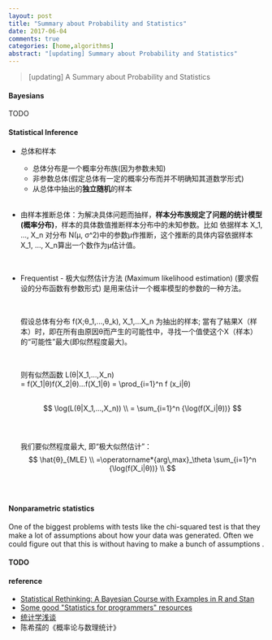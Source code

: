 ```yaml
---
layout: post
title: "Summary about Probability and Statistics"
date: 2017-06-04
comments: true
categories: [home,algorithms]
abstract: "[updating] Summary about Probability and Statistics"
---
```


> [updating] A Summary about Probability and Statistics 

#### Bayesians   
TODO 


#### Statistical Inference
  * 总体和样本
    - 总体分布是一个概率分布族(因为参数未知)
    - 非参数总体(假定总体有一定的概率分布而并不明确知其道数学形式) 
    - 从总体中抽出的**独立随机**的样本  
     
    <br/>

  * 由样本推断总体：为解决具体问题而抽样，**样本分布族规定了问题的统计模型(概率分布)**，样本的具体数值推断样本分布中的未知参数。比如 依据样本 X_1, ..., X_n 对分布 N(μ, σ^2)中的参数μ作推断，这个推断的具体内容依据样本X_1, ..., X_n算出一个数作为μ估计值。  
  
    <br/>
    
  * Frequentist - 极大似然估计方法 (Maximum likelihood estimation) (要求假设的分布函数有参数形式) 是用来估计一个概率模型的参数的一种方法。 

    <br/>

    假设总体有分布  f(X;θ_1,...,θ_k), X_1,...X_n  为抽出的样本; 當有了結果X（样本）时，即在所有由原因θ而产生的可能性中，寻找一个值使这个X（样本）的“可能性”最大(即似然程度最大)。  

    <br/>

    则有似然函数
     L(θ|X_1,...,X_n)   
       = f(X_1|θ)f(X_2|θ)...f(X_1|θ)
       = \prod_{i=1}^n f (x_i|θ)
    <br/><br/>   

    $$ \log(L(θ|X_1,...,X_n)) \\
      = \sum_{i=1}^n {\log(f(X_i|θ))}
    $$<br/><br/> 
     
     我们要似然程度最大, 即“极大似然估计”：
    $$ \hat{θ}_{MLE} \\
       =\operatorname*{arg\,max}_\theta \sum_{i=1}^n {\log(f(X_i|θ))}  \\
    $$<br/><br/>   
    
#### Nonparametric statistics
One of the biggest problems with tests like the chi-squared test is that they make a lot 
of assumptions about how your data was generated. Often we could figure out that this is 
without having to make a bunch of assumptions .  
 



#### TODO
    
    
#### reference 
* [Statistical Rethinking: A Bayesian Course with Examples in R and Stan](https://github.com/rmcelreath/statrethinking_winter2019) 
* [Some good "Statistics for programmers" resources](https://jvns.ca/blog/2017/04/17/statistics-for-programmers/)
* [统计学浅谈](http://episte.math.ntu.edu.tw/articles/mm/mm_03_3_07/index.html)
*  陈希孺的《概率论与数理统计》
